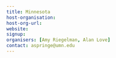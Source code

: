 ```yaml
---
title: Minnesota
host-organisation: 
host-org-url: 
website:
signup:
organisers: [Amy Riegelman, Alan Love]
contact: aspringe@umn.edu
---
```

